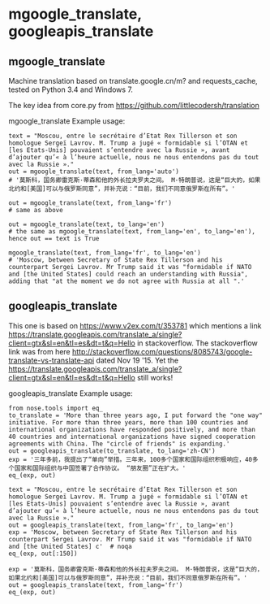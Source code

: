 # mgoogle_translate, googleapis_translate

## mgoogle_translate

Machine translation based on translate.google.cn/m? and requests_cache, tested on Python 3.4 and Windows 7.

The key idea from core.py from https://github.com/littlecodersh/translation 

mgoogle_translate Example usage:

    text = "Moscou, entre le secrétaire d’Etat Rex Tillerson et son homologue Sergeï Lavrov. M. Trump a jugé « formidable si l’OTAN et [les Etats-Unis] pouvaient s’entendre avec la Russie », avant d’ajouter qu’« à l’heure actuelle, nous ne nous entendons pas du tout avec la Russie »."
    out = mgoogle_translate(text, from_lang='auto')
    # '莫斯科，国务卿雷克斯·蒂森和他的外长拉夫罗夫之间。 M·特朗普说，这是“巨大的，如果北约和[美国]可以与俄罗斯同意”，并补充说：“目前，我们不同意俄罗斯在所有”。'
    
    out = mgoogle_translate(text, from_lang='fr')
    # same as above
    
    out = mgoogle_translate(text, to_lang='en')
    # the same as mgoogle_translate(text, from_lang='en', to_lang='en'), hence out == text is True
    
    mgoogle_translate(text, from_lang='fr', to_lang='en')
    # 'Moscow, between Secretary of State Rex Tillerson and his counterpart Sergei Lavrov. Mr Trump said it was "formidable if NATO and [the United States] could reach an understanding with Russia", adding that "at the moment we do not agree with Russia at all ".'
      
## googleapis_translate

This one is based on https://www.v2ex.com/t/353781 which mentions a link https://translate.googleapis.com/translate_a/single?client=gtx&sl=en&tl=es&dt=t&q=Hello in stackoverflow. The stackoverflow link was from here http://stackoverflow.com/questions/8085743/google-translate-vs-translate-api dated Nov 19 '15. Yet the  https://translate.googleapis.com/translate_a/single?client=gtx&sl=en&tl=es&dt=t&q=Hello still works!

googleapis_translate Example usage:

    from nose.tools import eq_
    to_translate = 'More than three years ago, I put forward the "one way" initiative. For more than three years, more than 100 countries and international organizations have responded positively, and more than 40 countries and international organizations have signed cooperation agreements with China. The "circle of friends" is expanding.'
    out = googleapis_translate(to_translate, to_lang='zh-CN')
    exp = '三年多前，我提出了“单向”举措。三年来，100多个国家和国际组织积极响应，40多个国家和国际组织与中国签署了合作协议。 “朋友圈”正在扩大。'
    eq_(exp, out)

    text = "Moscou, entre le secrétaire d’Etat Rex Tillerson et son homologue Sergeï Lavrov. M. Trump a jugé « formidable si l’OTAN et [les Etats-Unis] pouvaient s’entendre avec la Russie », avant d’ajouter qu’« à l’heure actuelle, nous ne nous entendons pas du tout avec la Russie »."
    out = googleapis_translate(text, from_lang='fr', to_lang='en')
    exp = 'Moscow, between Secretary of State Rex Tillerson and his counterpart Sergei Lavrov. Mr Trump said it was "formidable if NATO and [the United States] c'  # noqa
    eq_(exp, out[:150])

    exp = '莫斯科，国务卿雷克斯·蒂森和他的外长拉夫罗夫之间。 M·特朗普说，这是“巨大的，如果北约和[美国]可以与俄罗斯同意”，并补充说：“目前，我们不同意俄罗斯在所有”。'
    out = googleapis_translate(text, from_lang='fr')
    eq_(exp, out)
